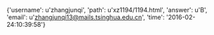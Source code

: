 {'username': u'zhangjunqi', 'path': u'xz1194/1194.html', 'answer': u'B', 'email': u'zhangjunqi13@mails.tsinghua.edu.cn', 'time': '2016-02-24:10:39:58'}